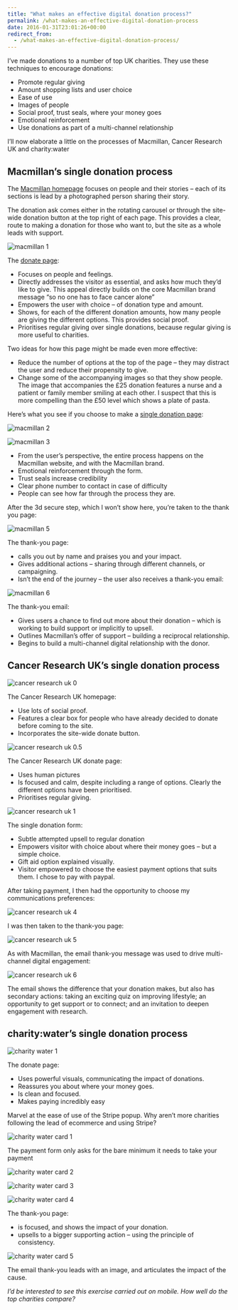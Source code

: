 ```yaml
---
title: "What makes an effective digital donation process?"
permalink: /what-makes-an-effective-digital-donation-process
date: 2016-01-31T23:01:26+00:00
redirect_from:
  - /what-makes-an-effective-digital-donation-process/
---
```


I’ve made donations to a number of top UK charities. They use these techniques to encourage donations:

- Promote regular giving
- Amount shopping lists and user choice
- Ease of use
- Images of people
- Social proof, trust seals, where your money goes
- Emotional reinforcement
- Use donations as part of a multi-channel relationship

I’ll now elaborate a little on the processes of Macmillan, Cancer Research UK and charity:water

## Macmillan’s single donation process

The [Macmillan homepage](http://www.macmillan.org.uk/) focuses on people and their stories – each of its sections is lead by a photographed person sharing their story.

The donation ask comes either in the rotating carousel or through the site-wide donation button at the top right of each page.
This provides a clear, route to making a donation for those who want to, but the site as a whole leads with support.

![macmillan 1](What%20makes%20an%20effective%20digital%20donation%20process%20%E2%80%93%20Martin%20Lugton_files/macmillan-1.png)

The [donate page](https://www.macmillan.org.uk/donate):

- Focuses on people and feelings.
- Directly addresses the visitor as essential, and asks how much they’d like to give.
  This appeal directly builds on the core Macmillan brand message “so no one has to face cancer alone”
- Empowers the user with choice – of donation type and amount.
- Shows, for each of the different donation amounts, how many people are giving the different options. This provides social proof.
- Prioritises regular giving over single donations, because regular giving is more useful to charities.

Two ideas for how this page might be made even more effective:

- Reduce the number of options at the top of the page – they may distract the user and reduce their propensity to give.
- Change some of the accompanying images so that they show people. The image that accompanies the £25 donation features a nurse and a patient or family member smiling at each other. I suspect that this is more compelling than the £50 level which shows a plate of pasta.

Here’s what you see if you choose to make a [single donation page](https://donation.macmillan.org.uk/Donation/MakeWith):

![macmillan 2](What%20makes%20an%20effective%20digital%20donation%20process%20%E2%80%93%20Martin%20Lugton_files/macmillan-2.png)

![macmillan 3](What%20makes%20an%20effective%20digital%20donation%20process%20%E2%80%93%20Martin%20Lugton_files/macmillan-3.png)

- From the user’s perspective, the entire process happens on the Macmillan website, and with the Macmillan brand.
- Emotional reinforcement through the form.
- Trust seals increase credibility
- Clear phone number to contact in case of difficulty
- People can see how far through the process they are.

After the 3d secure step, which I won’t show here, you’re taken to the thank you page:

![macmillan 5](What%20makes%20an%20effective%20digital%20donation%20process%20%E2%80%93%20Martin%20Lugton_files/macmillan-5.png)

The thank-you page:

- calls you out by name and praises you and your impact.
- Gives additional actions – sharing through different channels, or campaigning.
- Isn’t the end of the journey – the user also receives a thank-you email:

![macmillan 6](What%20makes%20an%20effective%20digital%20donation%20process%20%E2%80%93%20Martin%20Lugton_files/macmillan-6.png)

The thank-you email:

- Gives users a chance to find out more about their donation – which is working to build support or implicitly to upsell.
- Outlines Macmillan’s offer of support – building a reciprocal relationship.
- Begins to build a multi-channel digital relationship with the donor.

## Cancer Research UK’s single donation process

![cancer research uk 0](What%20makes%20an%20effective%20digital%20donation%20process%20%E2%80%93%20Martin%20Lugton_files/cancer-research-uk-0.png)

The Cancer Research UK homepage:

- Use lots of social proof.
- Features a clear box for people who have already decided to donate before coming to the site.
- Incorporates the site-wide donate button.

![cancer research uk 0.5](What%20makes%20an%20effective%20digital%20donation%20process%20%E2%80%93%20Martin%20Lugton_files/cancer-research-uk-0.5.png)

The Cancer Research UK donate page:

- Uses human pictures
- Is focused and calm, despite including a range of options. Clearly the different options have been prioritised.
- Prioritises regular giving.

![cancer research uk 1](What%20makes%20an%20effective%20digital%20donation%20process%20%E2%80%93%20Martin%20Lugton_files/cancer-research-uk-1.png)

The single donation form:

- Subtle attempted upsell to regular donation
- Empowers visitor with choice about where their money goes – but a simple choice.
- Gift aid option explained visually.
- Visitor empowered to choose the easiest payment options that suits them. I chose to pay with paypal.

After taking payment, I then had the opportunity to choose my communications preferences:

![cancer research uk 4](What%20makes%20an%20effective%20digital%20donation%20process%20%E2%80%93%20Martin%20Lugton_files/cancer-research-uk-4.png)

I was then taken to the thank-you page:

![cancer research uk 5](What%20makes%20an%20effective%20digital%20donation%20process%20%E2%80%93%20Martin%20Lugton_files/cancer-research-uk-5.png)

As with Macmillan, the email thank-you message was used to drive multi-channel digital engagement:

![cancer research uk 6](What%20makes%20an%20effective%20digital%20donation%20process%20%E2%80%93%20Martin%20Lugton_files/cancer-research-uk-6.png)

The email shows the difference that your donation makes, but also has secondary actions: taking an exciting quiz on improving lifestyle; an opportunity to get support or to connect; and an invitation to deepen engagement with research.

## charity:water’s single donation process

![charity water 1](What%20makes%20an%20effective%20digital%20donation%20process%20%E2%80%93%20Martin%20Lugton_files/charity-water-1.png)

The donate page:

- Uses powerful visuals, communicating the impact of donations.
- Reassures you about where your money goes.
- Is clean and focused.
- Makes paying incredibly easy

Marvel at the ease of use of the Stripe popup. Why aren’t more charities following the lead of ecommerce and using Stripe?

![charity water card 1](What%20makes%20an%20effective%20digital%20donation%20process%20%E2%80%93%20Martin%20Lugton_files/charity-water-card-1.png)

The payment form only asks for the bare minimum it needs to take your payment

![charity water card 2](What%20makes%20an%20effective%20digital%20donation%20process%20%E2%80%93%20Martin%20Lugton_files/charity-water-card-2.png)

![charity water card 3](What%20makes%20an%20effective%20digital%20donation%20process%20%E2%80%93%20Martin%20Lugton_files/charity-water-card-3.png)

![charity water card 4](What%20makes%20an%20effective%20digital%20donation%20process%20%E2%80%93%20Martin%20Lugton_files/charity-water-card-4.png)

The thank-you page:

- is focused, and shows the impact of your donation.
- upsells to a bigger supporting action – using the principle of consistency.

![charity water card 5](What%20makes%20an%20effective%20digital%20donation%20process%20%E2%80%93%20Martin%20Lugton_files/charity-water-card-5.png)

The email thank-you leads with an image, and articulates the impact of the cause.

*I’d be interested to see this exercise carried out on mobile. How well do the top charities compare?*